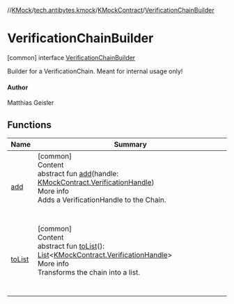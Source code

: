 //[KMock](../../../../index.md)/[tech.antibytes.kmock](../../index.md)/[KMockContract](../index.md)/[VerificationChainBuilder](index.md)



# VerificationChainBuilder
 [common] interface [VerificationChainBuilder](index.md)

Builder for a VerificationChain. Meant for internal usage only!



#### Author


Matthias Geisler




## Functions

|  Name |  Summary |
|---|---|
| <a name="tech.antibytes.kmock/KMockContract.VerificationChainBuilder/add/#tech.antibytes.kmock.KMockContract.VerificationHandle/PointingToDeclaration/"></a>[add](add.md)| <a name="tech.antibytes.kmock/KMockContract.VerificationChainBuilder/add/#tech.antibytes.kmock.KMockContract.VerificationHandle/PointingToDeclaration/"></a>[common]  <br>Content  <br>abstract fun [add](add.md)(handle: [KMockContract.VerificationHandle](../-verification-handle/index.md))  <br>More info  <br>Adds a VerificationHandle to the Chain.  <br><br><br>|
| <a name="tech.antibytes.kmock/KMockContract.VerificationChainBuilder/toList/#/PointingToDeclaration/"></a>[toList](to-list.md)| <a name="tech.antibytes.kmock/KMockContract.VerificationChainBuilder/toList/#/PointingToDeclaration/"></a>[common]  <br>Content  <br>abstract fun [toList](to-list.md)(): [List](https://kotlinlang.org/api/latest/jvm/stdlib/kotlin.collections/-list/index.html)<[KMockContract.VerificationHandle](../-verification-handle/index.md)>  <br>More info  <br>Transforms the chain into a list.  <br><br><br>|
